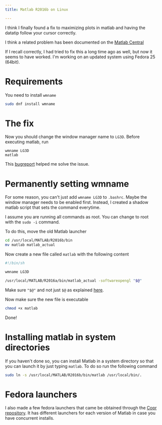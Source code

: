 ```yaml
---
title: Matlab R2016b on Linux

---
```


I think I finally found a fix to maximizing plots in matlab and having the datatip follow your cursor correctly.

I think a related problem has been documented on the [Matlab Central](https://www.mathworks.com/matlabcentral/answers/178241-why-are-all-the-warning-boxes-blank)

If I recall correctly, I had tried to fix this a long time ago as well, but now it seems to have worked.
I'm working on an updated system using Fedora 25 (64bit).

# Requirements

You need to install `wmname`

```bash
sudo dnf install wmname
````

# The fix
Now you should change the window manager name to `LG3D`. Before executing matlab, run 

```
wmname LG3D
matlab
```

This [bugreport](https://bugzilla.redhat.com/show_bug.cgi?id=918055) helped me solve the issue.

# Permanently setting wmname

For some reason, you can't just add `wmname LG3D` to `.bashrc`. Maybe the
window manager needs to be enabled first. Instead, I created a shadow matlab
script that sets the command everytime.

I assume you are running all commands as root. You can change to root with the `sudo -i` command.

To do this, move the old Matlab launcher

```bash
cd /usr/local/MATLAB/R2016b/bin
mv matlab matlab_actual
```
Now create a new file called `matlab` with the following content

```bash
#!/bin/sh

wmname LG3D

/usr/local/MATLAB/R2016a/bin/matlab_actual -softwareopengl "$@"
```

Make sure `"$@"` and not just `$@` as explained [here](http://stackoverflow.com/questions/4824590/propagate-all-arguments-in-a-bash-shell-script).

Now make sure the new file is executable

```bash
chmod +x matlab
```

Done!

# Installing matlab in system directories
If you haven't done so, you can install Matlab in a system directory so that you can launch it by just typing `matlab`. To do so run the following command

```bash
sudo ln -s /usr/local/MATLAB/R2016b/bin/matlab /usr/local/bin/.
```

# Fedora launchers

I also made a few fedora launchers that came be obtained through the [Copr
repository](https://copr.fedorainfracloud.org/coprs/hmaarrfk/useful_launchers/).
It has different launchers for each version of Matlab in case you have
concurrent installs.
